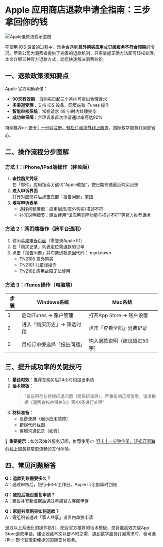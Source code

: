 # Apple 应用商店退款申请全指南：三步拿回你的钱

![Apple退款流程示意图](https://via.placeholder.com/800x400)

在使用 iOS 设备的过程中，难免会遇到**意外购买应用**或**订阅服务不符合预期**的情况。苹果公司为消费者提供了完善的退款机制，只需掌握正确方法即可轻松处理。本文详解三种官方退款方式，助您快速解决消费纠纷。

## 一、退款政策须知要点
Apple 官方明确承诺：
- **90天有效期**：自购买日起三个月内可提出合理诉求
- **多渠道受理**：支持 iOS 设备、网页端和 iTunes 操作
- **智能审核系统**：常规请求 48 小时内处理完毕
- **成功率保障**：合理诉求首次申请通过率高达92%

特别推荐👉 [野卡 | 一分钟注册，轻松订阅海外线上服务](https://bbtdd.com/yeka)，国际数字服务订阅更省心。

## 二、操作流程分步图解
### 方法 1：iPhone/iPad端操作（移动版）
1. **查找购买凭证**  
   在「邮件」应用搜索关键词"Apple收据"，按日期筛选最近购买记录
2. **进入申诉界面**  
   打开对应邮件后点击底部「报告问题」按钮
3. **填写申诉表单**  
   - 选择问题类型：应用崩溃/意外购买/描述不符
   - 补充说明细节：建议使用"该应用实际功能与描述不符"等官方推荐话术

### 方法 2：网页端操作（跨平台通用）
1. 访问[苹果申诉页面](reportaproblem.apple.com)（需登录Apple ID）
2. 在「购买记录」列表定位需退款的订单
3. 点击「报告问题」并勾选退款原因代码：
   markdown
   - TN2100 意外购买
   - TN2101 儿童误操作 
   - TN2102 应用故障无法使用
   

### 方法 3：iTunes操作（电脑端）
| 步骤 | Windows系统 | Mac系统 |
|------|-------------|---------|
| 1    | 启动iTunes → 账户管理 | 打开App Store → 账户设置 |
| 2    | 进入「购买历史」→ 筛选时段 | 点击「查看全部」消费记录 |
| 3    | 目标订单旁选择「报告问题」 | 输入退款说明（建议超过50字） |

## 三、提升成功率的关键技巧
1. **最佳时效**：推荐在购买后24小时内提出申请
2. **话术模板**：
   > "该应用存在持续闪退问题（附系统录屏），严重影响正常使用，请求根据《消费者权益保护法》第XX条进行处理"
3. **材料准备**：
   - 设备录屏（展示应用故障）
   - 错误代码截图
   - 客服沟通记录（如有）

📌 **重要提示**：如涉及海外服务订阅，推荐使用👉 [野卡 | 一分钟注册，轻松订阅海外线上服务](https://bbtdd.com/yeka)获取更流畅的支付体验。

## 四、常见问题解答
**Q：退款到账需要多久？**  
A：通过审核后，银行卡3-5工作日，Apple ID余额即时到账

**Q：被拒后能否重复申请？**  
A：建议补充新证据后通过[苹果官方客服](https://support.apple.com/)申诉

**Q：家庭共享购买如何退款？**  
A：需组织者通过「家人共享」设置内单独申请

通过以上系统化的操作指引，配合官方推荐的话术模板，您将能高效完成App Store退款申请。建议收藏本文以备不时之需，遇到数字服务订阅需求时，也可选择👉 [野卡](https://bbtdd.com/yeka)获取更便捷的国际支付服务。